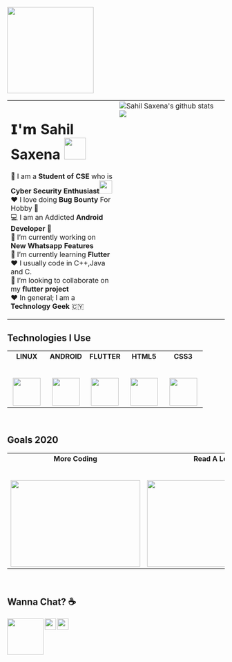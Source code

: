 
<!--
**Sahil-69/Sahil-69** is a ✨ _special_ ✨ repository because its `README.md` (this file) appears on your GitHub profile.


-->
<p>
  <img src="https://media.giphy.com/media/bcKmIWkUMCjVm/giphy.gif" width="200px"></p>
<table>
  <tbody>
    <tr valign="top">
      <td width="50%">
  <h1> 𝗜'𝗺 Sahil Saxena <img src="https://media.giphy.com/media/mGcNjsfWAjY5AEZNw6/giphy.gif" width="50"></h1>
  
🚀 I am a **Student of CSE** who is **Cyber Security Enthusiast**<img src="https://media.giphy.com/media/fYSnHlufseco8Fh93Z/giphy.gif" width="30"> <br>
❤ I love doing **Bug Bounty** For Hobby 🚀 <br>
💻 I am an Addicted **Android Developer** 💎<br>
🔭 I’m currently working on **New Whatsapp Features**<br>
🌱 I’m currently learning **Flutter**<br>
❤ I usually code in C++,Java and C.<br>
👯 I’m looking to collaborate on my **flutter project** <br>
❤ In general; I am a **Technology Geek**  🇨🇾<br>
</td>
<td width="50%">
<a >
  <img align="center" src="https://github-readme-stats.vercel.app/api?username=Sahil-69&show_icons=true&include_all_commits=true&theme=radical" alt="Sahil Saxena's github stats" />
</a>
<a>
  <img align="center" src="https://github-readme-stats.vercel.app/api/top-langs/?username=Sahil-69&layout=compact&theme=radical" />
  </a>
  </td> 
      </tbody>
</table>

## Technologies I Use

<table>
  <tbody>
    <tr valign="top">
      <td width="20%" align="center">
        <span><strong>LINUX</strong></span><br><br><br>
        <img height="64px" src="https://cdn.svgporn.com/logos/linux-tux.svg">
      </td>
      <td width="20%" align="center">
        <span><strong>ANDROID</strong></span><br><br><br>
        <img height="64px" src="https://cdn.svgporn.com/logos/android.svg">
      </td>
      <td width="20%" align="center">
        <span><strong>FLUTTER</strong></span><br><br><br>
        <img height="64px" src="https://cdn.svgporn.com/logos/flutter.svg">
      </td>
      <td width="20%" align="center">
        <span><strong>HTML5</strong></span><br><br><br>
        <img height="64px" src="https://cdn.svgporn.com/logos/html-5.svg">
      </td>
      <td width="20%" align="center">
        <span><strong>CSS3</strong></span><br><br><br>
        <img height="64px" src="https://cdn.svgporn.com/logos/css-3.svg">
      </td>
      </tbody>
</table>
<br>

## Goals 2020

<table>
  <tbody>
    <tr valign="top">
      <td width="20%" align="center">
        <span><strong>More Coding</strong></span><br><br><br>
        <img height="200px" src="https://media.giphy.com/media/fAnzw6YK33jMwzp5wp/giphy.gif" width="300px">
      </td>
      <td width="20%" align="center">
        <span><strong>Read A Lot</strong></span><br><br><br>
        <img height="200px" src="https://media.giphy.com/media/l6SQZJCWcXQd7mzoiF/giphy.gif" width="300px">
      </td>
      <td width="20%" align="center">
        <span><strong>Meet New People</strong></span><br><br><br>
        <img height="200px" src="https://media.giphy.com/media/uNx0YANtETDM6piXju/giphy.gif" width="300px">
      </td>
      </tbody>
</table>

<br>

## Wanna Chat? ☕

  <a href="https://www.linkedin.com/in/sahil-saxena-1333b9174/">
    <img align="left" width="84px" src="https://cdn.svgporn.com/logos/linkedin.svg" />
  </a>
  <a href="https://twitter.com/Sahil_delinitor">
    <img align="left" width="26px" src="https://cdn.svgporn.com/logos/twitter.svg" />
  </a>
  <a href="mailto:sahilandroid596@gmail.com">
    <img align="left" width="26px" src="https://cdn.svgporn.com/logos/google-gmail.svg" />
  </a>






<!--
- 🤔 I’m looking for help with 
- 💬 Ask me about ...
- 📫 How to reach me: ...
- 😄 Pronouns: ...
- ⚡ Fun fact: ...
-->
